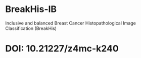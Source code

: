 # BreakHis-IB
Inclusive and balanced Breast Cancer Histopathological Image Classification (BreakHis)
# DOI: 10.21227/z4mc-k240
